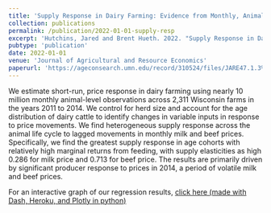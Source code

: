 ```yaml
---
title: 'Supply Response in Dairy Farming: Evidence from Monthly, Animal-Level Data'
collection: publications
permalink: /publication/2022-01-01-supply-resp
excerpt: 'Hutchins, Jared and Brent Hueth. 2022. "Supply Response in Dairy Farming: Evidence from Monthly, Animal-Level Data", _Journal of Agricultural and Resource Economics_, 47(1):38-56'
pubtype: 'publication'
date: 2022-01-01
venue: 'Journal of Agricultural and Resource Economics'
paperurl: 'https://ageconsearch.umn.edu/record/310524/files/JARE47.1.3%20Hutchins%2038-56S.pdf'
---
```


We estimate short-run, price response in dairy farming using nearly 10 million monthly animal-level observations across 2,311 Wisconsin farms in the years 2011 to 2014. We control for herd size and account for the age distribution of dairy cattle to identify changes in variable inputs in response to price movements. We find heterogeneous supply response across the animal life cycle to lagged movements in monthly milk and beef prices. Specifically, we find the greatest supply response in age cohorts with relatively high marginal returns from feeding, with supply elasticities as high 0.286 for milk price and 0.713 for beef price. The results are primarily driven by significant producer response to prices in 2014, a period of volatile milk and beef prices.

For an interactive graph of our regression results, [click here (made with Dash, Heroku, and Plotly in python)](https://results-lact-app1.herokuapp.com/)